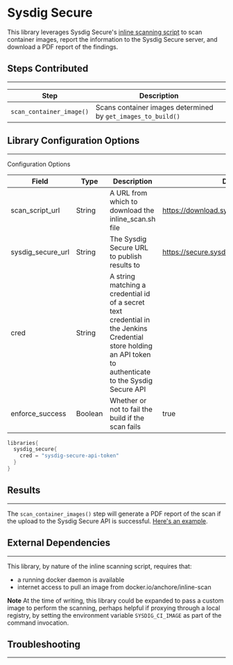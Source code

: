 # Sysdig Secure

This library leverages Sysdig Secure's [inline scanning script](https://github.com/sysdiglabs/secure-inline-scan) to scan container images, report the information to the Sysdig Secure server, and download a PDF report of the findings. 

## Steps Contributed
---

| Step | Description |
| ----------- | ----------- |
| ``scan_container_image()`` | Scans container images determined by ``get_images_to_build()`` |

## Library Configuration Options
---

Configuration Options

| Field | Type | Description | Default Value |
| ----------- | ----------- | ----------- | ----------- |
| scan_script_url | String | A URL from which to download the inline_scan.sh file | https://download.sysdig.com/stable/inline_scan.sh|
| sysdig_secure_url  | String | The Sysdig Secure URL to publish results to | https://secure.sysdig.com|
| cred | String | A string matching a credential id of a secret text credential in the Jenkins Credential store holding an API token to authenticate to the Sysdig Secure API ||
| enforce_success | Boolean  | Whether or not to fail the build if the scan fails | true |

```groovy
libraries{
  sysdig_secure{
    cred = "sysdig-secure-api-token"
  }
}
```

## Results
---

The `scan_container_images()` step will generate a PDF report of the scan if the upload to the Sysdig Secure API is successful. [Here's an example](../../assets/attachments/sysdig_secure/sysdig_secure_report.pdf).

## External Dependencies
---

This library, by nature of the inline scanning script, requires that:

* a running docker daemon is available 
* internet access to pull an image from docker.io/anchore/inline-scan

**Note** At the time of writing, this library could be expanded to pass a custom image to perform the scanning, perhaps helpful if proxying through a local registry, by setting the environment variable `SYSDIG_CI_IMAGE` as part of the command invocation.

## Troubleshooting
---
